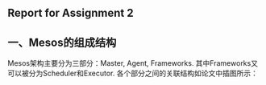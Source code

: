 Report for Assignment 2
----
## 一、Mesos的组成结构

Mesos架构主要分为三部分：Master, Agent, Frameworks. 其中Frameworks又可以被分为Scheduler和Executor. 各个部分之间的关联结构如论文中插图所示：
